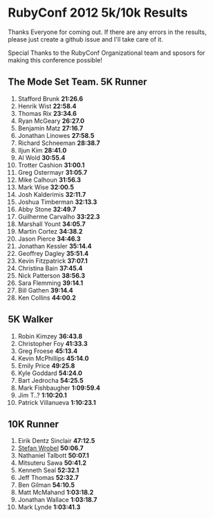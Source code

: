 RubyConf 2012 5k/10k Results
============================


Thanks Everyone for coming out. If there are any errors in the results,
please just create a github issue and I'll take care of it.

Special Thanks to the RubyConf Organizational team and sposors for making this conference possible!

The Mode Set Team.
  5K Runner
---------
1. Stafford  Brunk **21:26.6**
2. Henrik  Wist **22:58.4**
3. Thomas  Rix **23:34.6**
4. Ryan  McGeary **26:27.0**
5. Benjamin  Matz **27:16.7**
6. Jonathan  Linowes **27:58.5**
7. Richard  Schneeman **28:38.7**
8. Iljun  Kim **28:41.0**
9. Al  Wold **30:55.4**
10. Trotter  Cashion **31:00.1**
11. Greg  Ostermayr **31:05.7**
12. Mike  Calhoun **31:56.3**
13. Mark  Wise **32:00.5**
14. Josh  Kalderimis **32:11.7**
15. Joshua  Timberman **32:13.3**
16. Abby  Stone **32:49.7**
17. Guilherme  Carvalho **33:22.3**
18. Marshall  Yount **34:05.7**
19. Martin  Cortez **34:38.2**
20. Jason  Pierce **34:46.3**
21. Jonathan  Kessler **35:14.4**
22. Geoffrey  Dagley **35:51.4**
23. Kevin  Fitzpatrick **37:07.1**
24. Christina  Bain **37:45.4**
25. Nick  Patterson **38:56.3**
26. Sara  Flemming **39:14.1**
27. Bill  Gathen **39:14.4**
28. Ken  Collins **44:00.2**

5K Walker
---------
1. Robin  Kimzey **36:43.8**
2. Christopher  Foy **41:33.3**
3. Greg  Froese **45:13.4**
4. Kevin  McPhillips **45:14.0**
5. Emily  Price **49:25.8**
6. Kyle  Goddard **54:24.0**
7. Bart  Jedrocha **54:25.5**
8. Mark  Fishbaugher **1:09:59.4**
9. Jim  T..? **1:10:20.1**
10. Patrick  Villanueva **1:10:23.1**

10K Runner
----------
1. Eirik  Dentz Sinclair **47:12.5**
2. [Stefan  Wrobel](https://github.com/swrobel) **50:06.7**
3. Nathaniel  Talbott **50:07.1**
4. Mitsuteru  Sawa **50:41.2**
5. Kenneth  Seal **52:32.1**
6. Jeff  Thomas **52:32.7**
7. Ben  Gilman **54:10.5**
8. Matt  McMahand **1:03:18.2**
9. Jonathan  Wallace **1:03:18.7**
10. Mark  Lynde **1:03:41.3**

